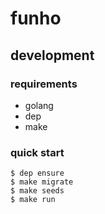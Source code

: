 # funho

## development

### requirements

* golang
* dep
* make

### quick start

```
$ dep ensure
$ make migrate
$ make seeds
$ make run
```

